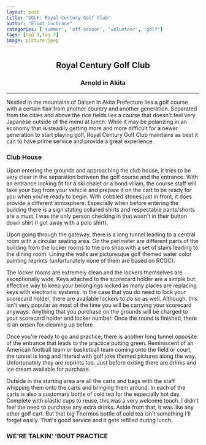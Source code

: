 ```yaml
---
layout: post
title: "GOLF: Royal Century Golf Club"
author: "Eliot Cochrane"
categories: ['summer', 'off-season', 'volunteer', 'golf']
tags: [tag 1,tag 2]
image: picture.jpeg
---
```


## <center>Royal Century Golf Club</center>
### <center>Arnold in Akita</center>

***

Nestled in the mountains of Daisen in Akita Prefecture lies a golf course with a certain flair from another country and another generation. Separated from the cities and above the rice fields lies a course that doesn't feel very Japanese outside of the menu at lunch. While it may be polarizing in an economy that is steadily getting more and more difficult for a newer generation to start playing golf, Royal Century Golf Club maintains as best it can to have prime service and provide a great experience.

### Club House

Upon entering the grounds and approaching the club house, it tries to be very clear in the separation between the golf course and the entrance. With an entrance looking fit for a ski chalet or a bond villain, the course staff will take your bag from your vehicle and prepare it on the cart to be ready for you when you're ready to begin. With cobbled stones just in front, it does provide a different atmosphere. Especially when before entering the building there is a sign stating collared shirts and respectable pants/shorts are a must. I was the only person checking in that wasn't in their button down shirt (I got away with a polo shirt).

Upon going through the gateway, there is a long tunnel leading to a central room with a circular seating area. On the perimeter are different parts of the building from the locker rooms to the pro shop with a set of stairs leading to the dining room. Lining the walls are picturesque golf themed water color painting reprints (unfortunately none of them are based on RCGC). 

The locker rooms are extremely clean and the lockers themselves are exceptionally wide. Keys attached to the scorecard holder are a simple but effective way to keep your belongings locked as many places are replacing keys with electronic systems. In the case that you do need to lock your scorecard holder, there are available lockers to do so as well. Although, this isn't very popular as most of the time you will be carrying your scorecard anyways. Anything that you purchase on the grounds will be charged to your scorecard holder and locker number. Once the round is finished, there is an onsen for cleaning up before

Once you're ready to go and practice, there is another long tunnel opposite of the entrance that leads to the practice putting green. Reminiscent of an American football team or basketball team coming onto the field or court, the tunnel is long and littered with golf joke themed pictures along the way. Unfortunately they are reprints too. Just before exiting there are drinks and ice cream available for purchase. 

Outside in the starting area are all the carts and bags with the staff whipping them onto the carts and bringing them around. In each of the carts is also a customary bottle of cold tea for the especially hot day. Complete with plastic cups to reuse, this was a very welcome touch. I didn't feel the need to purchase any extra drinks. Aside from that, it was like any other golf cart. But that big Thermos bottle of cold tea isn't something I'll forget easily. That's good service and it gets refilled during lunch.

### WE'RE TALKIN' 'BOUT PRACTICE

